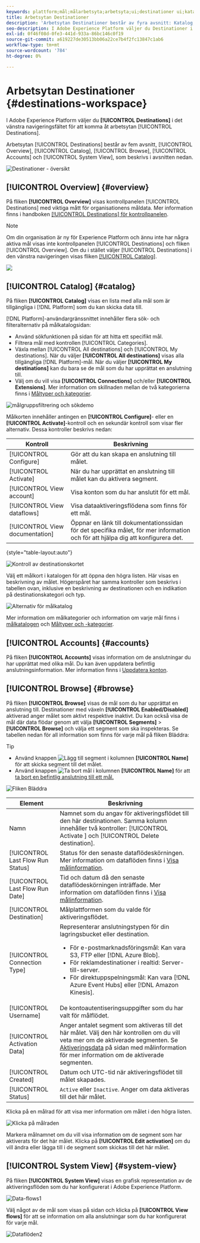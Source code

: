 ```yaml
---
keywords: plattform;mål;målarbetsyta;arbetsyta;ui;destinationer ui;katalog;destinationskatalog;
title: Arbetsytan Destinationer
description: 'Arbetsytan Destinationer består av fyra avsnitt: Katalog, Bläddra, Konton och Systemvy. De beskrivs i avsnitten nedan.'
seo-description: I Adobe Experience Platform väljer du Destinationer i det vänstra navigeringsfältet för att komma åt målarbetsytan.
exl-id: 0f46f08d-0fe3-441d-933a-86bc146c0f19
source-git-commit: a619227de30513bb06a22ce7b4f2fc13847c1ab6
workflow-type: tm+mt
source-wordcount: '784'
ht-degree: 0%

---
```


# Arbetsytan Destinationer {#destinations-workspace}

I Adobe Experience Platform väljer du **[!UICONTROL Destinations]** i det vänstra navigeringsfältet för att komma åt arbetsytan [!UICONTROL Destinations].

Arbetsytan [!UICONTROL Destinations] består av fem avsnitt, [!UICONTROL Overview], [!UICONTROL Catalog], [!UICONTROL Browse], [!UICONTROL Accounts] och [!UICONTROL System View], som beskrivs i avsnitten nedan.

![Destinationer - översikt](../assets/ui/workspace/destinations-overview.png)

## [!UICONTROL Overview] {#overview}

På fliken **[!UICONTROL Overview]** visas kontrollpanelen [!UICONTROL Destinations] med viktiga mått för organisationens måldata. Mer information finns i handboken [[!UICONTROL Destinations] för kontrollpanelen](../../dashboards/guides/destinations.md).

>[!NOTE]
>
>Om din organisation är ny för Experience Platform och ännu inte har några aktiva mål visas inte kontrollpanelen [!UICONTROL Destinations] och fliken [!UICONTROL Overview]. Om du i stället väljer [!UICONTROL Destinations] i den vänstra navigeringen visas fliken [[!UICONTROL Catalog]](#catalog).

![](../../dashboards/images/destinations/dashboard-overview.png)

## [!UICONTROL Catalog] {#catalog}

På fliken **[!UICONTROL Catalog]** visas en lista med alla mål som är tillgängliga i [!DNL Platform] som du kan skicka data till.

[!DNL Platform]-användargränssnittet innehåller flera sök- och filteralternativ på målkatalogsidan:

* Använd sökfunktionen på sidan för att hitta ett specifikt mål.
* Filtrera mål med kontrollen [!UICONTROL Categories].
* Växla mellan [!UICONTROL All destinations] och [!UICONTROL My destinations]. När du väljer **[!UICONTROL All destinations]** visas alla tillgängliga [!DNL Platform]-mål. När du väljer **[!UICONTROL My destinations]** kan du bara se de mål som du har upprättat en anslutning till.
* Välj om du vill visa **[!UICONTROL Connections]** och/eller **[!UICONTROL Extensions]**. Mer information om skillnaden mellan de två kategorierna finns i [Måltyper och kategorier](../destination-types.md).

![målgruppsfiltrering och sökdemo](../assets/ui/workspace/destinations-search-and-filter.gif)

Målkorten innehåller antingen en **[!UICONTROL Configure]**- eller en **[!UICONTROL Activate]**-kontroll och en sekundär kontroll som visar fler alternativ. Dessa kontroller beskrivs nedan:

| Kontroll | Beskrivning |
|---------|----------|
| [!UICONTROL Configure] | Gör att du kan skapa en anslutning till målet. |
| [!UICONTROL Activate] | När du har upprättat en anslutning till målet kan du aktivera segment. |
| [!UICONTROL View account] | Visa konton som du har anslutit för ett mål. |
| [!UICONTROL View dataflows] | Visa dataaktiveringsflödena som finns för ett mål. |
| [!UICONTROL View documentation] | Öppnar en länk till dokumentationssidan för det specifika målet, för mer information och för att hjälpa dig att konfigurera det. |

{style=&quot;table-layout:auto&quot;}

![Kontroll av destinationskortet](../assets/ui/workspace/destination-card-options.png)

Välj ett målkort i katalogen för att öppna den högra listen. Här visas en beskrivning av målet. Högerspåret har samma kontroller som beskrivs i tabellen ovan, inklusive en beskrivning av destinationen och en indikation på destinationskategori och typ.

![Alternativ för målkatalog](../assets/ui/workspace/destination-right-rail.png)

Mer information om målkategorier och information om varje mål finns i [målkatalogen](../catalog/overview.md) och [Måltyper och -kategorier](../destination-types.md).

## [!UICONTROL Accounts] {#accounts}

På fliken **[!UICONTROL Accounts]** visas information om de anslutningar du har upprättat med olika mål. Du kan även uppdatera befintlig anslutningsinformation. Mer information finns i [Uppdatera konton](update-accounts.md).

## [!UICONTROL Browse] {#browse}

På fliken **[!UICONTROL Browse]** visas de mål som du har upprättat en anslutning till. Destinationer med växeln **[!UICONTROL Enabled/Disabled]** aktiverad anger målet som aktivt respektive inaktivt. Du kan också visa de mål där data flödar genom att välja **[!UICONTROL Segments]** > **[!UICONTROL Browse]** och välja ett segment som ska inspekteras. Se tabellen nedan för all information som finns för varje mål på fliken Bläddra:

>[!TIP]
>
> * Använd knappen ![Lägg till segment](../assets/ui/workspace/add-data-symbol.png) i kolumnen **[!UICONTROL Name]** för att skicka segment till det målet.
> * Använd knappen ![Ta bort mål](../assets/ui/workspace/delete-destination-symbol.png) i kolumnen **[!UICONTROL Name]** för att [ta bort en befintlig anslutning till ett mål.](delete-destinations.md)


![Fliken Bläddra](../assets/ui/workspace/browse-tab.png)

| Element | Beskrivning |
|---------|----------|
| Namn | Namnet som du angav för aktiveringsflödet till den här destinationen. Samma kolumn innehåller två kontroller: [!UICONTROL Activate ] och [!UICONTROL Delete destination]. |
| [!UICONTROL Last Flow Run Status] | Status för den senaste dataflödeskörningen. Mer information om dataflöden finns i [Visa målinformation](destination-details-page.md). |
| [!UICONTROL Last Flow Run Date] | Tid och datum då den senaste dataflödeskörningen inträffade. Mer information om dataflöden finns i [Visa målinformation](destination-details-page.md). |
| [!UICONTROL Destination] | Målplattformen som du valde för aktiveringsflödet. |
| [!UICONTROL Connection Type] | Representerar anslutningstypen för din lagringsbucket eller destination. <ul><li>För e-postmarknadsföringsmål: Kan vara S3, FTP eller [!DNL Azure Blob].</li><li>För reklamdestinationer i realtid: Server-till-server.</li><li>För direktuppspelningsmål: Kan vara [!DNL Azure Event Hubs] eller [!DNL Amazon Kinesis].</li></ul> |
| [!UICONTROL Username] | De kontoautentiseringsuppgifter som du har valt för målflödet. |
| [!UICONTROL Activation Data] | Anger antalet segment som aktiveras till det här målet. Välj den här kontrollen om du vill veta mer om de aktiverade segmenten. Se [Aktiveringsdata](/help/destinations/ui/destination-details-page.md#activation-data) på sidan med målinformation för mer information om de aktiverade segmenten. |
| [!UICONTROL Created] | Datum och UTC-tid när aktiveringsflödet till målet skapades. |
| [!UICONTROL Status] | `Active` eller `Inactive`. Anger om data aktiveras till det här målet. |

Klicka på en målrad för att visa mer information om målet i den högra listen.

![Klicka på målraden](../assets/ui/workspace/click-destination-row.png)

Markera målnamnet om du vill visa information om de segment som har aktiverats för det här målet. Klicka på **[!UICONTROL Edit activation]** om du vill ändra eller lägga till i de segment som skickas till det här målet.

## [!UICONTROL System View] {#system-view}

På fliken **[!UICONTROL System View]** visas en grafisk representation av de aktiveringsflöden som du har konfigurerat i Adobe Experience Platform.

![Data-flows1](../assets/ui/workspace/data-flows1.png)

Välj något av de mål som visas på sidan och klicka på **[!UICONTROL View flows]** för att se information om alla anslutningar som du har konfigurerat för varje mål.

![Dataflöden2](../assets/ui/workspace/data-flows2.png)
